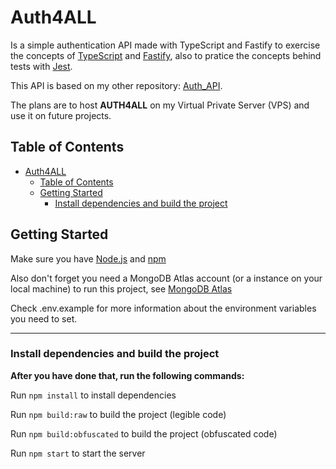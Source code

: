 # Auth4ALL

Is a simple authentication API made with TypeScript and Fastify to exercise the concepts of [TypeScript](https://www.typescriptlang.org/) and [Fastify](https://www.fastify.io/), also to pratice the concepts behind tests with [Jest](https://jestjs.io/).

This API is based on my other repository: [Auth_API](https://github.com/dryingcore/auth_api).

The plans are to host **AUTH4ALL** on my Virtual Private Server (VPS) and use it on future projects.

## Table of Contents

- [Auth4ALL](#auth4all)
  - [Table of Contents](#table-of-contents)
  - [Getting Started](#getting-started)
    - [Install dependencies and build the project](#install-dependencies-and-build-the-project)

## Getting Started

Make sure you have [Node.js](https://nodejs.org/en/) and [npm](https://www.npmjs.com/)

Also don't forget you need a MongoDB Atlas account (or a instance on your local machine) to run this project, see [MongoDB Atlas](https://www.mongodb.com/)

Check .env.example for more information about the environment variables you need to set.

---

### Install dependencies and build the project

**After you have done that, run the following commands:**

Run `npm install` to install dependencies

Run `npm build:raw` to build the project (legible code)

Run `npm build:obfuscated` to build the project (obfuscated code)

Run `npm start` to start the server
